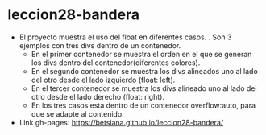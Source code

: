 # leccion28-bandera
- El proyecto muestra el uso del float en diferentes casos.
. Son 3 ejemplos con tres divs dentro de un contenedor.
  - En el primer contenedor se muestra el orden en el que se generan los divs dentro del contenedor(diferentes colores).
  - En el segundo contenedor se muestra los divs alineados uno al lado del otro desde el lado izquierdo (float: left).
  - En el tercer contenedor se muestra los divs alineado uno al lado del otro desde el lado derecho (float: right).
  - En los tres casos esta dentro de un contenedor overflow:auto, para que se adapte al contenido.
- Link gh-pages: https://betsiana.github.io/leccion28-bandera/ 

